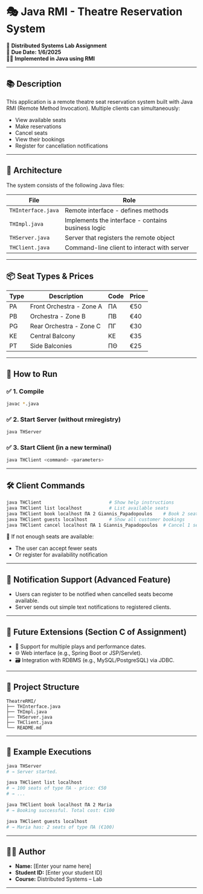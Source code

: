 
# 🎭 Java RMI - Theatre Reservation System

📌 **Distributed Systems Lab Assignment**  
📅 **Due Date: 1/6/2025**  
👨‍💻 **Implemented in Java using RMI**

---

## 📚 Description

This application is a remote theatre seat reservation system built with Java RMI (Remote Method Invocation). Multiple clients can simultaneously:

- View available seats
- Make reservations
- Cancel seats
- View their bookings
- Register for cancellation notifications

---

## 🧩 Architecture

The system consists of the following Java files:

| File | Role |
|------|------|
| `THInterface.java` | Remote interface - defines methods |
| `THImpl.java` | Implements the interface - contains business logic |
| `THServer.java` | Server that registers the remote object |
| `THClient.java` | Command-line client to interact with server |

---

## 📦 Seat Types & Prices

| Type | Description | Code | Price |
|------|-------------|------|-------|
| PA | Front Orchestra - Zone A | ΠΑ | €50 |
| PB | Orchestra - Zone B | ΠΒ | €40 |
| PG | Rear Orchestra - Zone C | ΠΓ | €30 |
| KE | Central Balcony | ΚΕ | €35 |
| PT | Side Balconies | ΠΘ | €25 |

---

## 🚀 How to Run

### ✅ 1. Compile

```bash
javac *.java
```

### ✅ 2. Start Server (without rmiregistry)

```bash
java THServer
```

### ✅ 3. Start Client (in a new terminal)

```bash
java THClient <command> <parameters>
```

---

## 🛠️ Client Commands

```bash
java THClient                         # Show help instructions
java THClient list localhost          # List available seats
java THClient book localhost ΠΑ 2 Giannis_Papadopoulos    # Book 2 seats of type ΠΑ
java THClient guests localhost        # Show all customer bookings
java THClient cancel localhost ΠΑ 1 Giannis_Papadopoulos  # Cancel 1 seat
```

📌 If not enough seats are available:
- The user can accept fewer seats
- Or register for availability notification

---

## 🔔 Notification Support (Advanced Feature)

- Users can register to be notified when cancelled seats become available.
- Server sends out simple text notifications to registered clients.

---

## 🔮 Future Extensions (Section C of Assignment)

- 📅 Support for multiple plays and performance dates.
- 🌐 Web interface (e.g., Spring Boot or JSP/Servlet).
- 🗃️ Integration with RDBMS (e.g., MySQL/PostgreSQL) via JDBC.

---

## 📁 Project Structure

```
TheatreRMI/
├── THInterface.java
├── THImpl.java
├── THServer.java
├── THClient.java
└── README.md
```

---

## 🧪 Example Executions

```bash
java THServer
# → Server started.

java THClient list localhost
# → 100 seats of type ΠΑ - price: €50
# → ...

java THClient book localhost ΠΑ 2 Maria
# → Booking successful. Total cost: €100

java THClient guests localhost
# → Maria has: 2 seats of type ΠΑ (€100)
```

---

## 👨‍💻 Author

- **Name:** [Enter your name here]
- **Student ID:** [Enter your student ID]
- **Course:** Distributed Systems – Lab

---
